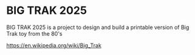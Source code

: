 # BIG TRAK 2025
BIG TRAK 2025 is a project to design and build a printable version of Big Trak toy from the 80's

https://en.wikipedia.org/wiki/Big_Trak
